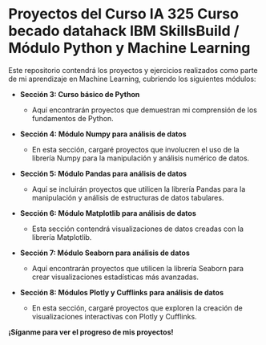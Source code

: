 # Proyectos del Curso IA 325 Curso becado datahack IBM SkillsBuild / Módulo Python y Machine Learning

Este repositorio contendrá los proyectos y ejercicios realizados como parte de mi aprendizaje en Machine Learning, cubriendo los siguientes módulos:

* **Sección 3: Curso básico de Python**
    * Aquí encontrarán proyectos que demuestran mi comprensión de los fundamentos de Python.

* **Sección 4: Módulo Numpy para análisis de datos**
    * En esta sección, cargaré proyectos que involucren el uso de la librería Numpy para la manipulación y análisis numérico de datos.

* **Sección 5: Módulo Pandas para análisis de datos**
    * Aquí se incluirán proyectos que utilicen la librería Pandas para la manipulación y análisis de estructuras de datos tabulares.

* **Sección 6: Módulo Matplotlib para análisis de datos**
    * Esta sección contendrá visualizaciones de datos creadas con la librería Matplotlib.

* **Sección 7: Módulo Seaborn para análisis de datos**
    * Aquí encontrarán proyectos que utilicen la librería Seaborn para crear visualizaciones estadísticas más avanzadas.

* **Sección 8: Módulos Plotly y Cufflinks para análisis de datos**
    * En esta sección, cargaré proyectos que exploren la creación de visualizaciones interactivas con Plotly y Cufflinks.

**¡Síganme para ver el progreso de mis proyectos!**
